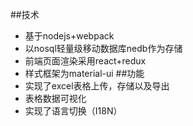 ##技术
- 基于nodejs+webpack
- 以nosql轻量级移动数据库nedb作为存储
- 前端页面渲染采用react+redux
- 样式框架为material-ui
##功能
- 实现了excel表格上传，存储以及导出
- 表格数据可视化
- 实现了语言切换（I18N）